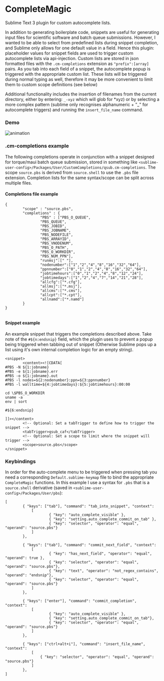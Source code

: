 # CompleteMagic

Sublime Text 3 plugin for custom autocomplete lists. 

In addition to generating boilerplate code, snippets are useful for generating input files for scientific software and batch queue submissions. However, I wanted to be able to select from predefined lists during snippet completion, and Sublime only allows for one default value in a field. Hence this plugin: placeholder values for snippet fields are used to trigger custom autocomplete lists via api-injection. Custom lists are stored in json formatted files with the `.cm-completions` extension as `"prefix":[array]` pairs. As you tab into each field of a snippet, the autocomplete popup is triggered with the appropriate custom list. These lists will be triggered during normal typing as well, therefore it may be more convenient to limit them to custom scope definitions (see below)

Additional functionality includes the insertion of filenames from the current directory, either by entering: `_-xyz` which will glob for \*xyz) or by selecting a more complex pattern (sublime only recognises alphanumeric + "_" for autocomplete triggers) and running the `insert_file_name` command.

### Demo

![animation](https://github.com/gawells/demos/blob/master/complM-demo1.gif)

### .cm-completions example
The following completions operate in conjunction with a snippet designed for torque/maui batch queue submission, stored in something like `<sublime-user-config>/Packages/User/CustomCompletions/qsub.cm-completions`. The scope `source.pbs` is derived from `source.shell` to use the `.pbs` file extension. Completion lists for the same syntax/scope can be split across multiple files.

#### Completions file example
```
{
        "scope" : "source.pbs",
        "completions" : {
                "PBS" : ["PBS_O_QUEUE",
                "PBS_QUEUE",
                "PBS_JOBID",
                "PBS_JOBNAME",
                "PBS_NODEFILE",
                "PBS_ARRAYID",
                "PBS_VNODENUM",
                "PBS_O_PATH",
                "PBS_O_WORKDIR",
                "PBS_NUM_PPN"],
                "runmsj":[" "],
                "nodenumber":["1","2","4","8","16","32","64"],
                "ppnnumber":["0","1","2","4","8","16","32","64"],
                "jobtimehours":["0","1","2","4","8","12","24"],
                "jobtimedays":["1","2","4","7","14","21","28"],
                "allcfg":["*.cfg"],
                "allmsj":["*.msj"],
                "allcms":["*.cms"],
                "allcpt":["*.cpt"],
                "allnamd":["*.namd"]
        }
}


```

#### Snippet example
An example snippet that triggers the completions described above. Take note of the `#${n:endsnip}` field, which the plugin uses to prevent a popup being triggered when tabbing out of snippet (Otherwise Sublime pops up a list using it's own internal completion logic for an empty string).
```
<snippet>
        <content><![CDATA[
#PBS -N ${1:jobname}
#PBS -e ${1:jobname}.err
#PBS -o ${1:jobname}.out
#PBS -l nodes=${2:nodenumber}:ppn=${3:ppnnumber}
#PBS -l walltime=${4:jobtimedays}:${5:jobtimehours}:00:00

cd \$PBS_O_WORKDIR
uname -a
env | sort

#${6:endsnip}

]]></content>
        <!-- Optional: Set a tabTrigger to define how to trigger the snippet -->
        <tabTrigger>qsub_caf</tabTrigger>
        <!-- Optional: Set a scope to limit where the snippet will trigger -->
        <scope>source.pbs</scope>
</snippet>
```

### Keybindings
In order for the auto-complete menu to be triggered when pressing tab you need a corresponding `Default.sublime-keymap` file to bind the appropriate `CompleteMagic` functions. In this example I use a syntax for `.pbs` that is a `source.shell` derivative (saved in `<sublime-user-config>/Packages/User/pbs`):
```
[                                                                                                                                                  
        { "keys": ["tab"], "command": "tab_into_snippet", "context":
            [
                    { "key": "auto_complete_visible" },
                    { "key": "setting.auto_complete_commit_on_tab" },
                    { "key": "selector", "operator": "equal", "operand": "source.pbs"}
            ]
        },

        { "keys": ["tab"], "command": "commit_next_field", "context":
            [
                    { "key": "has_next_field", "operator": "equal", "operand": true },
                    { "key": "selector", "operator": "equal", "operand": "source.pbs"},
                    { "key": "text", "operator": "not_regex_contains", "operand": "endsnip"},
                    { "key": "selector", "operator": "equal", "operand": "source.pbs"}
            ]
        },

        { "keys": ["enter"], "command": "commit_completion", "context":
            [
                    { "key": "auto_complete_visible" },
                    { "key": "setting.auto_complete_commit_on_tab"},
                    { "key": "selector", "operator": "equal", "operand": "source.pbs"}
            ]
        },
        
        { "keys": ["ctrl+alt+i"], "command": "insert_file_name", "context":
    		[
    			{ "key": "selector", "operator": "equal", "operand": "source.pbs"}
    		]
        },
]

```

